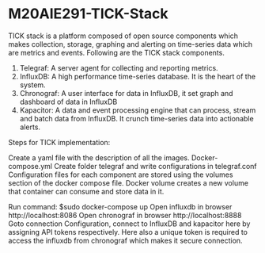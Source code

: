 # M20AIE291-TICK-Stack
TICK stack is a platform composed of open source components which makes collection, storage, graphing and alerting on time-series data which are metrics and events. Following are the TICK stack components.

1. Telegraf: A server agent for collecting and reporting metrics.
2. InfluxDB: A high performance time-series database. It is the heart of the system.
3. Chronograf: A user interface for data in InfluxDB, it set graph and dashboard of data in InfluxDB
4. Kapacitor: A data and event processing engine that can process, stream and batch data from InfluxDB. It crunch time-series data into actionable alerts.

Steps for TICK implementation:

Create a yaml file with the description of all the images. Docker-compose.yml
Create folder telegraf and write configurations in telegraf.conf
Configuration files for each component are stored using the volumes section of the docker compose file. Docker volume creates a new volume that container can consume and store data in it.

Run command: $sudo docker-compose up
Open influxdb in browser http://localhost:8086
Open chronograf in browser http://localhost:8888
Goto connection Configuration, connect to InfluxDB and kapacitor here by assigning API tokens respectively. Here also a unique token is required to access the influxdb from chronograf which makes it secure connection.

